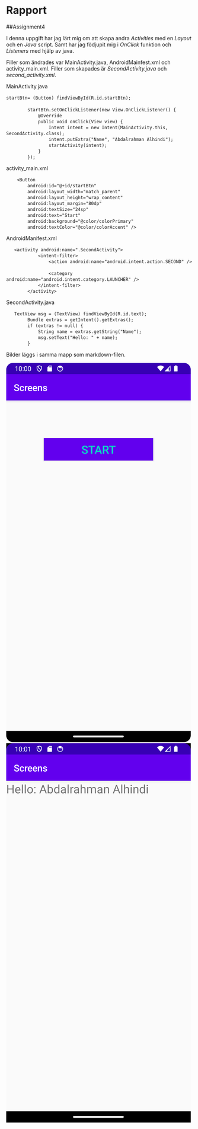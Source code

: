 
# Rapport

##Assignment4

I denna uppgift har jag lärt mig om att skapa andra *Activities* med en *Layout* och en *Java* script.
Samt har jag födjupit mig i *OnClick* funktion och *Listeners* med hjälp av java.

Filler som ändrades var MainActivity.java, AndroidMainfest.xml och activity_main.xml.
Filler som skapades är _SecondActivity.java_ och _second_activity.xml_.

MainActivity.java
```
startBtn= (Button) findViewById(R.id.startBtn);

        startBtn.setOnClickListener(new View.OnClickListener() {
            @Override
            public void onClick(View view) {
                Intent intent = new Intent(MainActivity.this, SecondActivity.class);
                intent.putExtra("Name", "Abdalrahman Alhindi");
                startActivity(intent);
            }
        });
```
activity_main.xml
```
    <Button
        android:id="@+id/startBtn"
        android:layout_width="match_parent"
        android:layout_height="wrap_content"
        android:layout_margin="80dp"
        android:textSize="24sp"
        android:text="Start"
        android:background="@color/colorPrimary"
        android:textColor="@color/colorAccent" />
```

AndroidManifest.xml
```
   <activity android:name=".SecondActivity">
            <intent-filter>
                <action android:name="android.intent.action.SECOND" />

                <category android:name="android.intent.category.LAUNCHER" />
            </intent-filter>
        </activity>
```

SecondActivity.java
```
   TextView msg = (TextView) findViewById(R.id.text);
        Bundle extras = getIntent().getExtras();
        if (extras != null) {
            String name = extras.getString("Name");
            msg.setText("Hello: " + name);
        }
```

Bilder läggs i samma mapp som markdown-filen.

![img.png](img.png)
![img_1.png](img_1.png)
